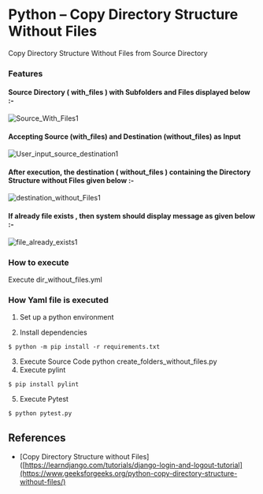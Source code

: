 # Python – Copy Directory Structure Without Files
Copy Directory Structure Without Files from Source Directory

### Features

#### Source Directory ( with_files ) with Subfolders and Files displayed below :- 
![Source_With_Files1](https://github.com/vijaikannangit/create-dir-wof/assets/128213310/d29a909a-bc7e-482f-b35b-7b8c8d42b2a8)

#### Accepting Source (with_files) and Destination (without_files) as Input
![User_input_source_destination1](https://github.com/vijaikannangit/create-dir-wof/assets/128213310/8f409ad8-6c00-4fca-98ff-43efc9a7f294)

#### After execution, the destination ( without_files ) containing the Directory Structure without Files given below :- 
![destination_without_Files1](https://github.com/vijaikannangit/create-dir-wof/assets/128213310/8d682d98-d209-4152-9173-f2c18010ce8e)

#### If already file exists , then system should display message as given below  :- 
![file_already_exists1](https://github.com/vijaikannangit/create-dir-wof/assets/128213310/07743499-a790-4d40-b4fc-ec30a83e1ca1)

### How to execute

Execute dir_without_files.yml

### How Yaml file is executed

1. Set up a python environment

2. Install dependencies
```
$ python -m pip install -r requirements.txt
```
3. Execute Source Code
python create_folders_without_files.py
4. Execute pylint
```
$ pip install pylint
```
5. Execute Pytest
```
$ python pytest.py
```
## References
* [Copy Directory Structure without Files]([https://learndjango.com/tutorials/django-login-and-logout-tutorial](https://www.geeksforgeeks.org/python-copy-directory-structure-without-files/)
